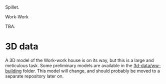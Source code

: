 Spillet. 

Work-Work

TBA.

3D data
=======

A 3D model of the Work-work house is on its way, but this is a large and
meticulous task. Some preliminary models are available in the [3d-data/ww-building](3d-data/ww-building)
folder. This model will change, and should probably be moved to a separate
repository later on.
